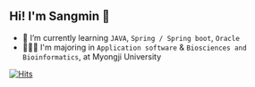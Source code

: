 ## Hi! I'm Sangmin 👋 
  - 🌱 I’m currently learning `JAVA`, `Spring / Spring boot`, `Oracle`
  - 👩🏻‍🎓 I'm majoring in `Application software` & `Biosciences and Bioinformatics`, at Myongji University


[![Hits](https://hits.seeyoufarm.com/api/count/incr/badge.svg?url=https%3A%2F%2Fgithub.com%2Fsangminee&count_bg=%2316C7FF&title_bg=%23555555&icon=&icon_color=%23E7E7E7&title=hits&edge_flat=false)](https://hits.seeyoufarm.com)


<!--
[![Solved.ac
프로필](http://mazassumnida.wtf/api/v2/generate_badge?boj=mslub16)](https://solved.ac/mslub16) 


|기간|제목|설명|
|:---|:---|:---|
|2023.09 ~ |project|개인 프로젝트|
|2023.03 ~ 2023. 06|SoftCoA|개발관련 온라인 코칭 플랫폼|


- 🌱 I’m currently learning 
![](https://img.shields.io/badge/Java-007396?style=flat-square&logo=Java&logoColor=white)
![](https://img.shields.io/badge/spring-6DB33F?style=flat-square&logo=spring&logoColor=white)
![](https://img.shields.io/badge/springboot-6DB33F?style=flat-square&logo=springboot&logoColor=white)

- 🔭 I’m currently working on ...
- 🌱 I’m currently learning ...
- 👯 I’m looking to collaborate on ...
- 🤔 I’m looking for help with ...
- 💬 Ask me about ...
- 📫 How to reach me: ...
- 😄 Pronouns: ...
- ⚡ Fun fact: ...

<h2> 🛠️ Stacks </h2>

![](https://img.shields.io/badge/Java-007396?style=flat-square&logo=Java&logoColor=white)
![](https://img.shields.io/badge/spring-6DB33F?style=flat-square&logo=spring&logoColor=white)
![](https://img.shields.io/badge/springboot-6DB33F?style=flat-square&logo=springboot&logoColor=white)

![](https://img.shields.io/badge/SpringDataJPA-6DB33F?style=flat-square&logo=SpringDataJPA&logoColor=white)
![](https://img.shields.io/badge/Jpa-6DB33F?style=flat-square&logo=Jpa&logoColor=white)
![](https://img.shields.io/badge/JPQL-6DB33F?style=flat-square&logo=JPQL&logoColor=white)
![](https://img.shields.io/badge/Querydsl-6DB33F?style=flat-square&logo=Querydsl&logoColor=white)

![](https://img.shields.io/badge/mysql-4479A1?style=flat-square&logo=mysql&logoColor=white)

![](https://img.shields.io/badge/amazonaws-232F3E?style=flat-square&logo=amazonaws&logoColor=white)
![](https://img.shields.io/badge/amazonec2-FF9900?style=flat-square&logo=amazonec2&logoColor=white)
![](https://img.shields.io/badge/amazons3-569A31?style=flat-square&logo=amazons3&logoColor=white)
![](https://img.shields.io/badge/amazonrds-527FFF?style=flat-square&logo=amazonrds&logoColor=white)
![](https://img.shields.io/badge/CloudFront-7B68EE?style=flat-square&logo=CloudFront&logoColor=white)
![](https://img.shields.io/badge/awslambda-FF9900?style=flat-square&logo=awslambda&logoColor=white)
![](https://img.shields.io/badge/MediaConvert-FF9900?style=flat-square&logo=MediaConvert&logoColor=white)

![](https://img.shields.io/badge/jenkins-D24939?style=flat-square&logo=jenkins&logoColor=white)
![](https://img.shields.io/badge/docker-2496ED?style=flat-square&logo=docker&logoColor=white)
![](https://img.shields.io/badge/githubactions-2088FF?style=flat-square&logo=githubactions&logoColor=white)


<h2> 💪🏼 Tools </h2>

![](https://img.shields.io/badge/git-F05032?style=flat-square&logo=git&logoColor=white)
![](https://img.shields.io/badge/github-181717?style=flat-square&logo=github&logoColor=white)
![](https://img.shields.io/badge/gitlab-FC6D26?style=flat-square&logo=gitlab&logoColor=white)
![](https://img.shields.io/badge/notion-000000?style=flat-square&logo=notion&logoColor=white)
![](https://img.shields.io/badge/slack-4A154B?style=flat-square&logo=slack&logoColor=white)
![](https://img.shields.io/badge/jira-0052CC?style=flat-square&logo=jira&logoColor=white)

![](https://img.shields.io/badge/intellijidea-000000?style=flat-square&logo=intellijidea&logoColor=white)
![](https://img.shields.io/badge/datagrip-000000?style=flat-square&logo=datagrip&logoColor=white)
![](https://img.shields.io/badge/visualstudiocode-007ACC?style=flat-square&logo=visualstudiocode&logoColor=white)
![](https://img.shields.io/badge/eclipseide-2C2255?style=flat-square&logo=eclipseide&logoColor=white)


<div align=center></div>
<br>
<br>
<!-- <br>
<div align=center>
  ![sangminee's github stats](https://github-readme-stats.vercel.app/api?username=sangminee&show_icons=true)
[![Top Langs](https://github-readme-stats.vercel.app/api/top-langs/?username=sangminee&layout=compact)](https://github.com/anuraghazra/github-readme-stats) 

</div>


**sangminee/sangminee** is a ✨ _special_ ✨ repository because its `README.md` (this file) appears on your GitHub profile.

Here are some ideas to get you started:

- 🔭 I’m currently working on ...
- 🌱 I’m currently learning ...
- 👯 I’m looking to collaborate on ...
- 🤔 I’m looking for help with ...
- 💬 Ask me about ...
- 📫 How to reach me: ...
- 😄 Pronouns: ...
- ⚡ Fun fact: ...

[sangminee's github stats](https://github-readme-stats.vercel.app/api?username=sangminee&show_icons=true)
    
[![Top Langs](https://github-readme-stats.vercel.app/api/top-langs/?username=sangminee&layout=compact)](https://github.com/anuraghazra/github-readme-stats) -->
